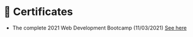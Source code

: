 # 🥇 Certificates
- The complete 2021 Web Development Bootcamp (11/03/2021) [See here](https://udemy-certificate.s3.amazonaws.com/image/UC-2f115c0c-aae0-44f7-ae27-e9dcb13f340e.jpg)